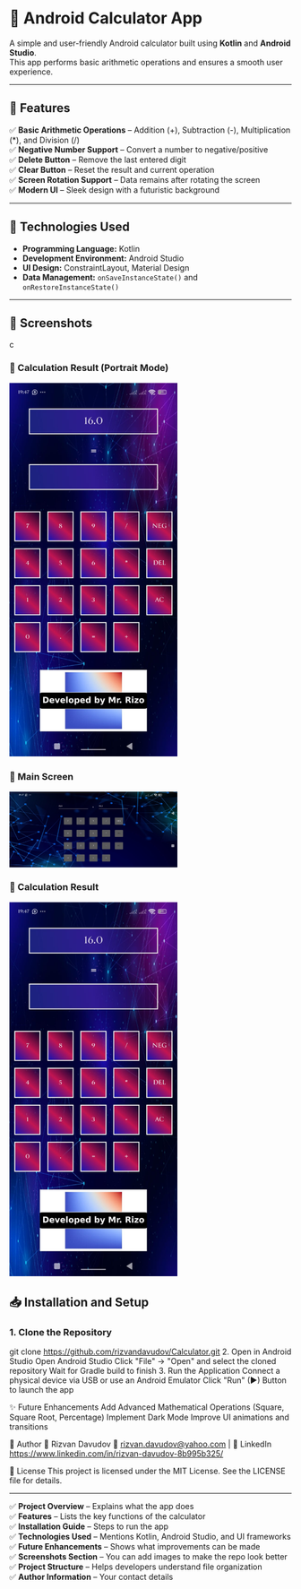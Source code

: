 # 📱 Android Calculator App

A simple and user-friendly Android calculator built using **Kotlin** and **Android Studio**.  
This app performs basic arithmetic operations and ensures a smooth user experience.

---

## 🔹 **Features**
✅ **Basic Arithmetic Operations** – Addition (+), Subtraction (-), Multiplication (*), and Division (/)  
✅ **Negative Number Support** – Convert a number to negative/positive  
✅ **Delete Button** – Remove the last entered digit  
✅ **Clear Button** – Reset the result and current operation  
✅ **Screen Rotation Support** – Data remains after rotating the screen  
✅ **Modern UI** – Sleek design with a futuristic background  

---

## 🚀 **Technologies Used**
- **Programming Language:** Kotlin  
- **Development Environment:** Android Studio  
- **UI Design:** ConstraintLayout, Material Design  
- **Data Management:** `onSaveInstanceState()` and `onRestoreInstanceState()`  

---


## 📸 Screenshots
c

### 🔹 Calculation Result (Portrait Mode)
<img src="result_screen.jpeg" width="300">

### 🔹 Main Screen
<img src="main_screen.jpeg" width="300">

### 🔹 Calculation Result
<img src="result_screen.jpeg" width="300">




## 📥 **Installation and Setup**
### **1. Clone the Repository**




 
git clone https://github.com/rizvandavudov/Calculator.git
2. Open in Android Studio
Open Android Studio
Click "File" → "Open" and select the cloned repository
Wait for Gradle build to finish
3. Run the Application
Connect a physical device via USB or use an Android Emulator
Click "Run" (▶) Button to launch the app




✨ Future Enhancements
 Add Advanced Mathematical Operations (Square, Square Root, Percentage)
 Implement Dark Mode
 Improve UI animations and transitions

 


📝 Author
👤 Rizvan Davudov
📧 rizvan.davudov@yahoo.com | 🔗 LinkedIn   https://www.linkedin.com/in/rizvan-davudov-8b995b325/




📜 License
This project is licensed under the MIT License. See the LICENSE file for details.


---


✅ **Project Overview** – Explains what the app does  
✅ **Features** – Lists the key functions of the calculator  
✅ **Installation Guide** – Steps to run the app  
✅ **Technologies Used** – Mentions Kotlin, Android Studio, and UI frameworks  
✅ **Future Enhancements** – Shows what improvements can be made  
✅ **Screenshots Section** – You can add images to make the repo look better  
✅ **Project Structure** – Helps developers understand file organization  
✅ **Author Information** – Your contact details  

